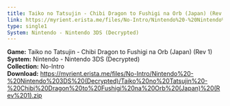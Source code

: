 ```yaml
---
title: Taiko no Tatsujin - Chibi Dragon to Fushigi na Orb (Japan) (Rev 1)
link: https://myrient.erista.me/files/No-Intro/Nintendo%20-%20Nintendo%203DS%20(Decrypted)/Taiko%20no%20Tatsujin%20-%20Chibi%20Dragon%20to%20Fushigi%20na%20Orb%20(Japan)%20(Rev%201).zip
type: single1
System: Nintendo - Nintendo 3DS (Decrypted)
---
```

<b>Game:</b> Taiko no Tatsujin - Chibi Dragon to Fushigi na Orb (Japan) (Rev 1)<br>
<b>System:</b> Nintendo - Nintendo 3DS (Decrypted)<br>
<b>Collection:</b> No-Intro<br>
<b>Download:</b> https://myrient.erista.me/files/No-Intro/Nintendo%20-%20Nintendo%203DS%20(Decrypted)/Taiko%20no%20Tatsujin%20-%20Chibi%20Dragon%20to%20Fushigi%20na%20Orb%20(Japan)%20(Rev%201).zip
